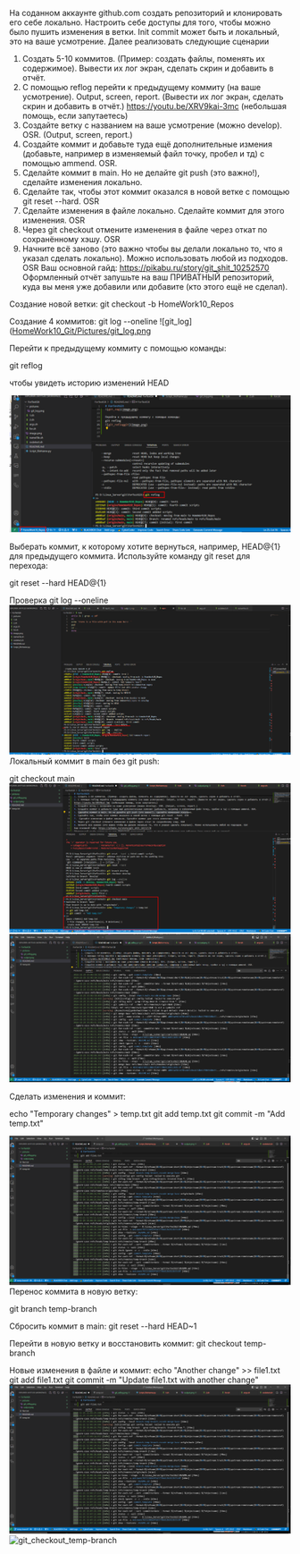 На соданном аккаунте github.com создать репозиторий и клонировать его себе локально. Настроить себе доступы для того, чтобы можно было пушить изменения в ветки. Init commit может быть и локальный, это на ваше усмотрение. Далее реализовать следующие сценарии
1. Создать 5-10 коммитов. (Пример: создать файлы, поменять их содержимое). Вывести их лог экран, сделать скрин и добавить в отчёт.
2. С помощью reflog перейти к предыдущему коммиту (на ваше усмотрение). Output, screen, report. (Вывести их лог экран, сделать скрин и добавить в отчёт.)
https://youtu.be/XRV9kai-3mc (небольшая помощь, если запутаетесь)
3. Создайте ветку с названием на ваше усмотрение (можно develop). OSR. (Output, screen, report.)
4. Создайте коммит и добавьте туда ещё дополнительные измения (добавьте, например в изменяемый файл точку, пробел и тд) с помощью ammend. OSR.
5. Сделайте коммит в main. Но не делайте git push (это важно!), сделайте изменения локально.
6. Сделайте так, чтобы этот коммит оказался в новой ветке с помощью git reset --hard. OSR
7.  Сделайте изменения в файле локально. Сделайте коммит для этого изменения. OSR
8. Через git checkout отмените изменения в файле через откат по сохранённому хэшу. OSR
9. Начните всё заново (это важно чтобы вы делали локально то, что я указал сделать локально). Можно использовать любой из подходов. OSR
Ваш основной гайд: https://pikabu.ru/story/git_shit_10252570
Оформленный отчёт запушьте на ваш ПРИВАТНЫЙ репозиторий, куда вы меня уже добавили или добавите (кто этого ещё не сделал).

Создание новой ветки:
git checkout -b HomeWork10_Repos

Создание 4 коммитов:
git log --oneline
![git_log]([HomeWork10_Git/Pictures/git_log.png](https://github.com/annette-medvedeva/Medvedeva_Anna_DOS24/blob/HomeWork10_Git/HomeWork10_Git/Pictures/git_log.png)

Перейти к предыдущему коммиту с помощью команды:

git reflog

чтобы увидеть историю изменений HEAD

![git_reflog](https://github.com/annette-medvedeva/Medvedeva_Anna_DOS24/blob/HomeWork10_Git/HomeWork10_Git/Pictures/git_reflog.png)

Выберать коммит, к которому хотите вернуться, например, HEAD@{1} для предыдущего коммита.
Используйте команду git reset для перехода:

git reset --hard HEAD@{1}

Проверка
git log --oneline
![git_log](https://github.com/annette-medvedeva/Medvedeva_Anna_DOS24/blob/HomeWork10_Git/HomeWork10_Git/Pictures/log_online.png)
Локальный коммит в main без git push:

git checkout main
![git_checkout](https://github.com/annette-medvedeva/Medvedeva_Anna_DOS24/blob/HomeWork10_Git/HomeWork10_Git/Pictures/main.png)
![git_checkout](https://github.com/annette-medvedeva/Medvedeva_Anna_DOS24/blob/HomeWork10_Git/HomeWork10_Git/Pictures/main_output.png)

Сделать изменения и коммит:

echo "Temporary changes" > temp.txt
git add temp.txt
git commit -m "Add temp.txt"

![](https://github.com/annette-medvedeva/Medvedeva_Anna_DOS24/blob/HomeWork10_Git/HomeWork10_Git/Pictures/temp-branch2.png)
Перенос коммита в новую ветку:

git branch temp-branch

Сбросить коммит в main:
git reset --hard HEAD~1

Перейти в новую ветку и восстановить коммит:
git checkout temp-branch

Новые изменения в файле и коммит:
echo "Another change" >> file1.txt
git add file1.txt
git commit -m "Update file1.txt with another change"
![](https://github.com/annette-medvedeva/Medvedeva_Anna_DOS24/blob/HomeWork10_Git/HomeWork10_Git/Pictures/temp-branch2.png)
![git_checkout_temp-branch]([HomeWork10_Git/Pictures/Screenshot_11.png](https://github.com/annette-medvedeva/Medvedeva_Anna_DOS24/blob/HomeWork10_Git/HomeWork10_Git/Pictures/Screenshot_11.png))

